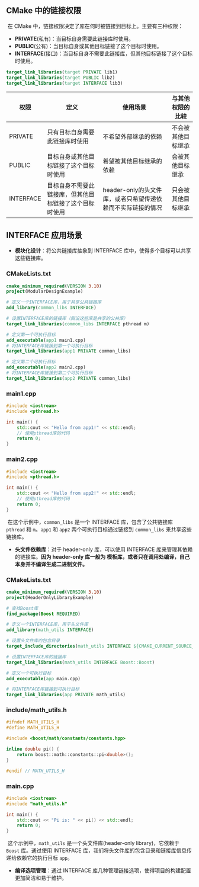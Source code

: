 ## CMake 中的链接权限	

​	在 CMake 中，链接权限决定了库在何时被链接到目标上。主要有三种权限：

- **PRIVATE**(私有)：当目标自身需要此链接库时使用。
- **PUBLIC**(公有)：当目标自身或其他目标链接了这个目标时使用。
- **INTERFACE**(接口)：当目标自身不需要此链接库，但其他目标链接了这个目标时使用。

```cmake
target_link_libraries(target PRIVATE lib1)
target_link_libraries(target PUBLIC lib2)
target_link_libraries(target INTERFACE lib3)
```

| 权限      | 定义                                                   | 使用场景                                                    | 与其他权限的比较   |
| --------- | ------------------------------------------------------ | ----------------------------------------------------------- | ------------------ |
| PRIVATE   | 只有目标自身需要此链接库时使用                         | 不希望外部继承的依赖                                        | 不会被其他目标继承 |
| PUBLIC    | 目标自身或其他目标链接了这个目标时使用                 | 希望被其他目标继承的依赖                                    | 会被其他目标继承   |
| INTERFACE | 目标自身不需要此链接库，但其他目标链接了这个目标时使用 | header-only的头文件库，或者只希望传递依赖而不实际链接的情况 | 只会被其他目标继承 |

## INTERFACE 应用场景

- **模块化设计**：将公共链接库抽象到 INTERFACE 库中，使得多个目标可以共享这些链接库。

### CMakeLists.txt

```cmake
cmake_minimum_required(VERSION 3.10)
project(ModularDesignExample)

# 定义一个INTERFACE库，用于共享公共链接库
add_library(common_libs INTERFACE)

# 设置INTERFACE库的链接库（假设这些库是共享的公共库）
target_link_libraries(common_libs INTERFACE pthread m)

# 定义第一个可执行目标
add_executable(app1 main1.cpp)
# 将INTERFACE库链接到第一个可执行目标
target_link_libraries(app1 PRIVATE common_libs)

# 定义第二个可执行目标
add_executable(app2 main2.cpp)
# 将INTERFACE库链接到第二个可执行目标
target_link_libraries(app2 PRIVATE common_libs)
```

### main1.cpp

```c++
#include <iostream>
#include <pthread.h>

int main() {
    std::cout << "Hello from app1!" << std::endl;
    // 使用pthread库的代码
    return 0;
}
```

### main2.cpp

```c++
#include <iostream>
#include <pthread.h>

int main() {
    std::cout << "Hello from app2!" << std::endl;
    // 使用pthread库的代码
    return 0;
}
```

​	在这个示例中，`common_libs` 是一个 INTERFACE 库，包含了公共链接库 `pthread` 和 `m`。`app1` 和 `app2` 两个可执行目标通过链接到 `common_libs` 来共享这些链接库。

- **头文件依赖库**：对于 header-only 库，可以使用 INTERFACE 库来管理其依赖的链接库。**因为 header-only 库一般为 模板库，或者只在调用处编译，自己本身并不编译生成二进制文件。**

### CMakeLists.txt

```cmake
cmake_minimum_required(VERSION 3.10)
project(HeaderOnlyLibraryExample)

# 查找Boost库
find_package(Boost REQUIRED)

# 定义一个INTERFACE库，用于头文件库
add_library(math_utils INTERFACE)

# 设置头文件库的包含目录
target_include_directories(math_utils INTERFACE ${CMAKE_CURRENT_SOURCE_DIR}/include)

# 设置INTERFACE库的链接库
target_link_libraries(math_utils INTERFACE Boost::Boost)

# 定义一个可执行目标
add_executable(app main.cpp)

# 将INTERFACE库链接到可执行目标
target_link_libraries(app PRIVATE math_utils)
```

### include/math_utils.h

```c++
#ifndef MATH_UTILS_H
#define MATH_UTILS_H

#include <boost/math/constants/constants.hpp>

inline double pi() {
    return boost::math::constants::pi<double>();
}

#endif // MATH_UTILS_H
```

### main.cpp

```c++
#include <iostream>
#include "math_utils.h"

int main() {
    std::cout << "Pi is: " << pi() << std::endl;
    return 0;
}
```

​	这个示例中，`math_utils` 是一个头文件库(header-only library)，它依赖于 `Boost` 库。通过使用 INTERFACE 库，我们将头文件库的包含目录和链接库信息传递给依赖它的执行目标 `app`。

- **编译选项管理**：通过 INTERFACE 库几种管理链接选项，使得项目的构建配置更加简洁和易于维护。